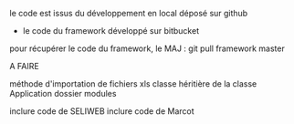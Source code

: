 
le code est issus du développement en local déposé sur github
+ le code du framework développé sur bitbucket

pour récupérer le code du framework, le MAJ :
git pull framework master


A FAIRE

méthode d'importation de fichiers xls
classe héritière de la classe Application
dossier modules

inclure code de SELIWEB
inclure code de Marcot

